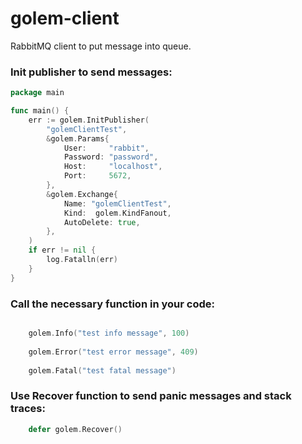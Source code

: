 # golem-client

RabbitMQ client to put message into queue.

### Init publisher to send messages:

```go
package main

func main() {
	err := golem.InitPublisher(
		"golemClientTest",
		&golem.Params{
			User:     "rabbit",
			Password: "password",
			Host:     "localhost",
			Port:     5672,
		},
		&golem.Exchange{
			Name: "golemClientTest",
			Kind:  golem.KindFanout,
			AutoDelete: true,
		},
	)
	if err != nil {
		log.Fatalln(err)
	}
}
```

### Call the necessary function in your code:

```go

    golem.Info("test info message", 100)
    
    golem.Error("test error message", 409)
    
    golem.Fatal("test fatal message")

```


### Use Recover function to send panic messages and stack traces:

```go
    defer golem.Recover()
```
